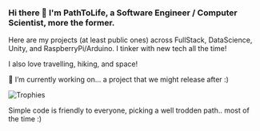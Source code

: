 <!--
**PathToLife/pathtolife** is a ✨ _special_ ✨ repository because its `README.md` (this file) appears on your GitHub profile.

Here are some ideas to get you started:

- 🔭 I’m currently working on ...
- 🌱 I’m currently learning ...
- 👯 I’m looking to collaborate on ...
- 🤔 I’m looking for help with ...
- 💬 Ask me about ...
- 📫 How to reach me: ...
- 😄 Pronouns: ...
- ⚡ Fun fact: ...
-->

### Hi there 👋 I'm PathToLife, a Software Engineer / Computer Scientist, more the former.

Here are my projects (at least public ones) across FullStack, DataScience, Unity, and RaspberryPi/Arduino. I tinker with new tech all the time!

I also love travelling, hiking, and space!

🔭 I’m currently working on... a project that we might release after :)

![Trophies](https://github-profile-trophy.vercel.app/?username=PathToLife&theme=onedark)

Simple code is friendly to everyone, picking a well trodden path.. most of the time :)
